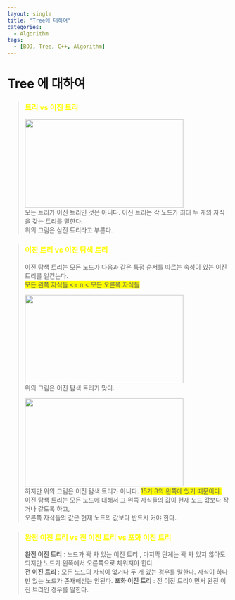 ```yaml
---
layout: single
title: "Tree에 대하여"
categories:
  - Algorithm
tags:
  - [BOJ, Tree, C++, Algorithm]
---
```


# Tree 에 대하여

> ### <span style ="color:yellow">트리 vs 이진 트리</span>
> <img src="https://user-images.githubusercontent.com/87271529/167438568-e9f307fd-bf2f-47c2-80c0-4c3bac98cece.png" width="360" height="200"/> <br>
> 모든 트리가 이진 트리인 것은 아니다. 이진 트리는 각 노드가 최대 두 개의 자식을 갖는 트리를 말한다. <br>
> 위의 그림은 삼진 트리라고 부른다.

> ### <span style ="color:yellow">이진 트리 vs 이진 탐색 트리</span>
> 이진 탐색 트리는 모든 노드가 다음과 같은 특정 순서를 따르는 속성이 있는 이진 트리를 일컫는다. <br>
> <span style='background-color:yellow'>모든 왼쪽 자식들 <= n < 모든 오른쪽 자식들</span>
> 
> <img src="https://user-images.githubusercontent.com/87271529/167440019-e8c84a98-b109-496a-a765-faef6590e3ec.png" width="360" height="200"/> <br>
> 위의 그림은 이진 탐색 트리가 맞다.
> 
> <img src="https://user-images.githubusercontent.com/87271529/167440234-6f3d39f8-fc42-4445-be19-b1d655089d25.png" width="360" height="200"/> <br>
> 하지만 위의 그림은 이진 탐색 트리가 아니다. <span style='background-color:yellow'>15가 8의 왼쪽에 있기 때문이다.</span> <br>
> 이진 탐색 트리는 모든 노드에 대해서 그 왼쪽 자식들의 값이 현재 노드 값보다 작거나 같도록 하고, <br>
> 오른쪽 자식들의 값은 현재 노드의 값보다 반드시 커야 한다.

> ### <span style ="color:yellow">완전 이진 트리 vs 전 이진 트리 vs 포화 이진 트리</span>
> **완전 이진 트리** : 노드가 꽉 차 있는 이진 트리 , 마지막 단계는 꽉 차 있지 않아도 되지만 노드가 왼쪽에서 오른쪽으로 채워져야 한다. <br>
> **전 이진 트리** : 모든 노드의 자식이 없거나 두 개 있는 경우를 말한다. 자식이 하나만 있는 노드가 존재해선는 안된다.
> **포화 이진 트리** : 전 이진 트리이면서 완전 이진 트리인 경우를 말한다.
